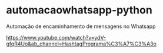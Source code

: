 # automacaowhatsapp-python
Automação de encaminhamento de mensagens no Whatsapp

https://www.youtube.com/watch?v=ydV-gfqR4Uo&ab_channel=HashtagPrograma%C3%A7%C3%A3o
